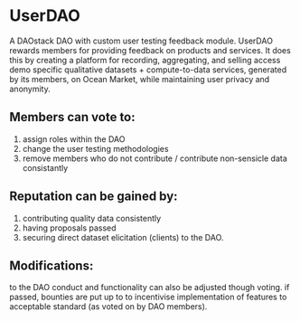 # UserDAO
A DAOstack DAO with custom user testing feedback module. UserDAO rewards members for providing feedback on products and services. It does this by creating a platform for recording, aggregating, and selling access demo specific qualitative datasets + compute-to-data services, generated by its members, on Ocean Market, while maintaining user privacy and anonymity.

## Members can vote to:
1) assign roles within the DAO 
2) change the user testing methodologies 
3) remove members who do not contribute / contribute non-sensicle data consistantly

## Reputation can be gained by:
1) contributing quality data consistently 
2) having proposals passed 
3) securing direct dataset elicitation (clients) to the DAO. 

## Modifications:
to the DAO conduct and functionality can also be adjusted though voting. if passed, bounties are put up to to incentivise implementation of features to acceptable standard (as voted on by DAO members).
